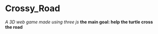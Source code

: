# Crossy_Road

*A 3D web game made using three js*
**the main goal: help the turtle cross the road**